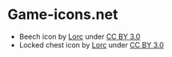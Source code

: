 # Game-icons.net

- Beech icon by [Lorc](https://lorcblog.blogspot.com/) under [CC BY 3.0](http://creativecommons.org/licenses/by/3.0/)
- Locked chest icon by [Lorc](https://lorcblog.blogspot.com/) under [CC BY 3.0](http://creativecommons.org/licenses/by/3.0/)